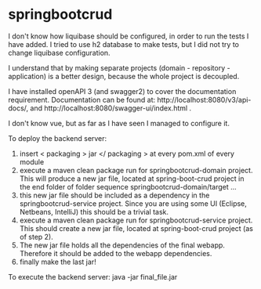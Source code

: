 # springbootcrud

I don't know how liquibase should be configured, in order to run the tests I have added. I tried to use h2 database to make tests, but I did not try to change liquibase configuration.

I understand that by making separate projects (domain - repository - application) is a better design, because the whole project is decoupled. 

I have installed openAPI 3 (and swagger2) to cover the documentation requirement. Documentation can be found at: http://localhost:8080/v3/api-docs/, and http://localhost:8080/swagger-ui/index.html .

I don't know vue, but as far as I have seen I managed to configure it.

To deploy the backend server:

1. insert < packaging > jar </ packaging > at every pom.xml of every module 
2. execute a maven clean package run for springbootcrud-domain project. This will produce a new jar file, located at spring-boot-crud project in the end folder of folder sequence springbootcrud-domain/target ...
3. this new jar file should be included as a dependency in the springbootcrud-service project. Since you are using some UI (Eclipse, Netbeans, IntelliJ) this should be a trivial task. 
4. execute a maven clean package run for springbootcrud-service project. This should create a new jar file, located at spring-boot-crud project (as of step 2).
5. The new jar file holds all the dependencies of the final webapp. Therefore it should be added to the webapp dependencies.
6. finally make the last jar!

To execute the backend server: java -jar final_file.jar
